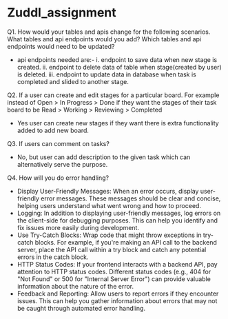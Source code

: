 # Zuddl_assignment
Q1. How would your tables and apis change for the following scenarios. What tables and api endpoints would you add? Which tables and api endpoints would need to be updated?
- api endpoints needed are:-
          i. endpoint to save data when new stage is created.
          ii. endpoint to delete data of table when stage(created by user) is deleted.
          iii. endpoint to update data in database when task is completed and slided to another stage.

Q2. If a user can create and edit stages for a particular board. For example instead of Open > In Progress > Done if they want the stages of their task board to be Read > Working > Reviewing > Completed
-  Yes user can create new stages if they want there is extra functionality added to add new board.

Q3. If users can comment on tasks?
- No, but user can add description to the given task which can alternatively serve the purpose.

Q4. How will you do error handling?
  - Display User-Friendly Messages: When an error occurs, display user-friendly error messages. These messages should be clear and concise, helping       users understand what went wrong and how to proceed.
  - Logging: In addition to displaying user-friendly messages, log errors on the client-side for debugging purposes. This can help you identify and       fix issues more easily during development.
  - Use Try-Catch Blocks: Wrap code that might throw exceptions in try-catch blocks. For example, if you're making an API call to the backend             server, place the API call within a try block and catch any potential errors in the catch block.
  - HTTP Status Codes: If your frontend interacts with a backend API, pay attention to HTTP status codes. Different status codes (e.g., 404 for "Not     Found" or 500 for "Internal Server Error") can provide valuable information about the nature of the error.
  - Feedback and Reporting: Allow users to report errors if they encounter issues. This can help you gather information about errors that may not be     caught through automated error handling.
